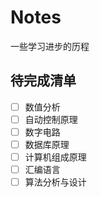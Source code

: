 # Notes
一些学习进步的历程

## 待完成清单
- [ ] 数值分析
- [ ] 自动控制原理
- [ ] 数字电路
- [ ] 数据库原理
- [ ] 计算机组成原理
- [ ] 汇编语言
- [ ] 算法分析与设计